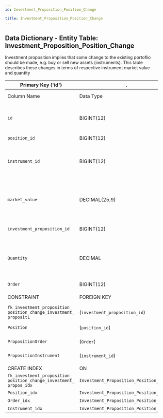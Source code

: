 ```yaml
---
id: Investment_Proposition_Position_Change

title: Investment_Proposition_Position_Change
---
```


## Data Dictionary - Entity Table: Investment_Proposition_Position_Change

Investment proposition implies that some change to the existing portoflio should be made, e.g. buy or sell new assets (instruments). 
This table describes these changes in terms of respective instrument market value and quantity

| Primary Key ('id')|.|ENGINE = InnoDB|.|.|
|---|---|---|---|---|
|Column Name|Data Type|PK Primary Key, NN-Not Null, Null|Example|Comments|
||
|`id`|BIGINT(12)|PK, NN|1|PrimaryKey-ID, Not Null (auto creates)|
|`position_id`|BIGINT(12)|NULL|1|Related position id|
|`instrument_id`|BIGINT(12)|NULL|1|Id of the Instrument that should be bought or sold|
|`market_value`|DECIMAL(25,9)|NULL|2000|CMarket value of the proposed change to this instrument holding|
|`investment_proposition_id`|BIGINT(12)|NOT NULL|1|Proposition id|
|`Quantity`|DECIMAL|NULL|100|Quantity of the instrument to be bought or sold (e.g., number of shares)|
|`Order`|BIGINT(12)|NULL|1|Order id|
||
|CONSTRAINT|FOREIGN KEY|REFERENCES|ON DELETE|ON UPDATE|
|`fk_investment_proposition_ position_change_investment_ proposit1`| (`investment_proposition_id`)|`Investment_Proposition` (`id`)| NO ACTION|NO ACTION|
|`Position`|(`position_id`)|`Position` (`id`)| NO ACTION|NO ACTION|
|`PropositionOrder`|(`Order`)|`Order` (`id`)| NO ACTION|NO ACTION|
|`PropositionInstrument`|(`instrument_id`)|`Instrument` (`id`)| NO ACTION|NO ACTION|
||
|CREATE INDEX|ON|ASC|VISABLE|.|
|`fk_investment_proposition_ position_change_investment_ propos_idx`|`Investment_Proposition_Position_Change`| (`investment_proposition_id` ASC)| VISIBLE|.|
|`Position_idx`|`Investment_Proposition_Position_Change`| (`position_id` ASC) | VISIBLE|.|
|`Order_idx`|`Investment_Proposition_Position_Change`| (`Order` ASC) | VISIBLE|.|
|`Instrument_idx`|`Investment_Proposition_Position_Change`| (`instrument_id` ASC)| VISIBLE|.|
